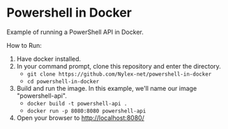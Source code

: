 # Powershell in Docker

Example of running a PowerShell API in Docker.

How to Run:

1. Have docker installed.
2. In your command prompt, clone this repository and enter the directory.
    * `git clone https://github.com/Nylex-net/powershell-in-docker`
    * `cd powershell-in-docker`
3. Build and run the image.  In this example, we'll name our image "powershell-api".
    * `docker build -t powershell-api .`
    * `docker run -p 8080:8080 powershell-api`
4. Open your browser to <http://localhost:8080/>
